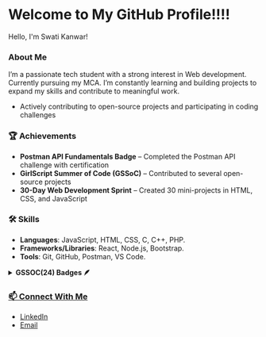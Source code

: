 # Welcome to My GitHub Profile!!!!
 Hello, I'm Swati Kanwar!

### About Me
I’m a passionate tech student with a strong interest in Web development. Currently pursuing my MCA. I’m constantly learning and building projects to expand my skills and contribute to meaningful work.

- Actively contributing to open-source projects and participating in coding challenges

### 🏆 Achievements
- **Postman API Fundamentals Badge** – Completed the Postman API challenge with certification
- **GirlScript Summer of Code (GSSoC)** – Contributed to several open-source projects
- **30-Day Web Development Sprint** – Created 30 mini-projects in HTML, CSS, and JavaScript

### 🛠️ Skills
- **Languages**: JavaScript, HTML, CSS, C, C++, PHP.
- **Frameworks/Libraries**: React, Node.js, Bootstrap.
- **Tools**: Git, GitHub, Postman, VS Code.

<details>	
 <summary><b>GSSOC(24) Badges 🪶</b></summary><br>
<div style='display:flex; align-items:center; gap: 10px;' align='center'><a href="https://gssoc.girlscript.tech/leaderboard">
<img src="https://raw.githubusercontent.com/GSSoC24/Postman-Challenge/main/docs/assets/Postman%20White.png" width="100px" height="100px" />
 <img src="https://raw.githubusercontent.com/GSSoC24/Postman-Challenge/main/docs/assets/1.png" width="100px" height="100px" />
  <img src="https://raw.githubusercontent.com/GSSoC24/Postman-Challenge/main/docs/assets/2.png" width="100px" height="100px" />
  <img src="https://raw.githubusercontent.com/GSSoC24/Postman-Challenge/main/docs/assets/3.png" width="100px" height="100px" />
  <img src="https://raw.githubusercontent.com/GSSoC24/Postman-Challenge/main/docs/assets/4.png" width="100px" height="100px" />
  <img src="https://raw.githubusercontent.com/GSSoC24/Postman-Challenge/main/docs/assets/5.png" width="100px" height="100px" />

</details>

### 📫 Connect With Me
- [LinkedIn](https://www.linkedin.com/in/swati-kanwar-264540228/)
- [Email](mailto:swatikanwar1300@gmail.com)


